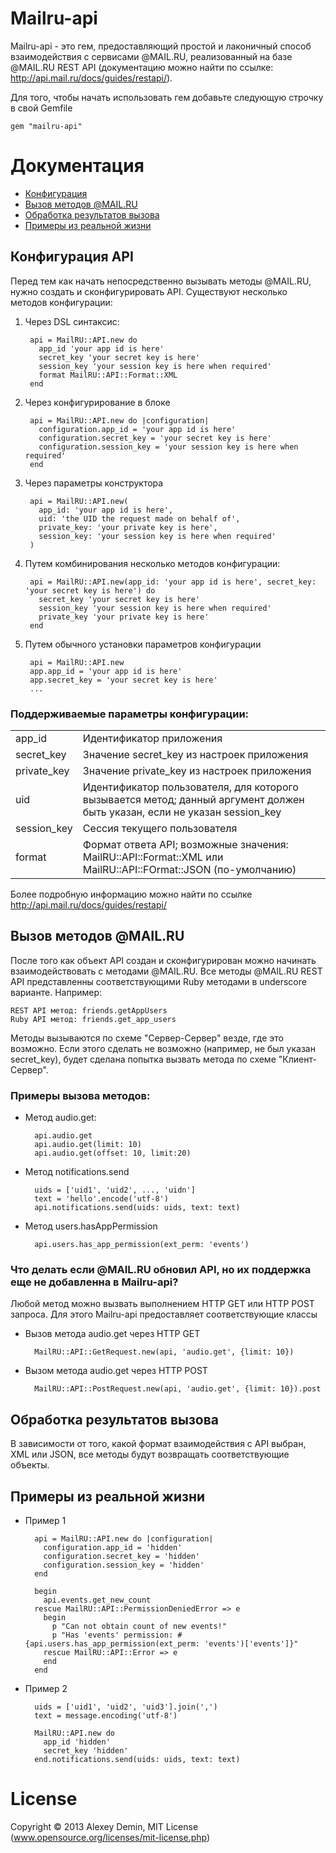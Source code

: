 # Mailru-api

Mailru-api - это гем, предоставляющий простой и лаконичный способ взаимодействия с сервисами @MAIL.RU, реализованный на базе @MAIL.RU REST API (документацию можно найти по ссылке: http://api.mail.ru/docs/guides/restapi/).

Для того, чтобы начать использовать гем добавьте следующую строчку в свой Gemfile

    gem "mailru-api"

# Документация

* [Конфигурация](#configuration)
* [Вызов методов @MAIL.RU](#apicalls)
* [Обработка результатов вызова](#results)
* [Примеры из реальной жизни](#examples)


## <a id="configuration"></a>Конфигурация API

Перед тем как начать непосредственно вызывать методы @MAIL.RU, нужно создать и сконфигурировать API. Существуют несколько методов конфигурации:

1. Через DSL синтаксис:

        api = MailRU::API.new do
          app_id 'your app id is here'
          secret_key 'your secret key is here'
          session_key 'your session key is here when required'
          format MailRU::API::Format::XML
        end

2. Через конфигурирование в блоке

        api = MailRU::API.new do |configuration|
          configuration.app_id = 'your app id is here'
          configuration.secret_key = 'your secret key is here'
          configuration.session_key = 'your session key is here when required'
        end

3. Через параметры конструктора

        api = MailRU::API.new(
          app_id: 'your app id is here', 
          uid: 'the UID the request made on behalf of', 
          private_key: 'your private key is here',
          session_key: 'your session key is here when required'
        )

4. Путем комбинирования несколько методов конфигурации:

        api = MailRU::API.new(app_id: 'your app id is here', secret_key: 'your secret key is here') do
          secret_key 'your secret key is here'
          session_key 'your session key is here when required'
          private_key 'your private key is here'
        end

5. Путем обычного установки параметров конфигурации

        api = MailRU::API.new
        app.app_id = 'your app id is here'
        app.secret_key = 'your secret key is here'
        ...

### Поддерживаемые параметры конфигурации:

<table>
  <tr><td>app_id</td><td>Идентификатор приложения</td></tr>
  <tr><td>secret_key</td><td>Значение secret_key из настроек приложения</td></tr>
  <tr><td>private_key</td><td>Значение private_key из настроек приложения</td></tr>
  <tr><td>uid</td><td>Идентификатор пользователя, для которого вызывается метод; данный аргумент должен быть указан, если не указан session_key</td></tr>
  <tr><td>session_key</td><td>Сессия текущего пользователя</td></tr>
  <tr><td>format</td><td>Формат ответа API; возможные значения: MailRU::API::Format::XML или MailRU::API::FOrmat::JSON (по-умолчанию)</td></tr>
</table>

Более подробную информацию можно найти по ссылке http://api.mail.ru/docs/guides/restapi/ 

## <a id="apicalls"></a>Вызов методов @MAIL.RU

После того как объект API создан и сконфигурирован можно начинать взаимодействовать с методами @MAIL.RU.
Все методы @MAIL.RU REST API представленны соответствующими Ruby методами в underscore варианте. Например:

    REST API метод: friends.getAppUsers
    Ruby API метод: friends.get_app_users

Методы вызываются по схеме "Сервер-Сервер" везде, где это возможно. Если этого сделать не возможно (например, не был указан secret_key), будет сделана попытка вызвать метода по схеме "Клиент-Сервер".

### Примеры вызова методов:

* Метод audio.get:

        api.audio.get
        api.audio.get(limit: 10)
        api.audio.get(offset: 10, limit:20)

* Метод notifications.send

        uids = ['uid1', 'uid2', ..., 'uidn']
        text = 'hello'.encode('utf-8')
        api.notifications.send(uids: uids, text: text)

* Метод users.hasAppPermission

        api.users.has_app_permission(ext_perm: 'events')

### Что делать если @MAIL.RU обновил API, но их поддержка еще не добавленна в Mailru-api?

Любой метод можно вызвать выполнением HTTP GET или HTTP POST запроса. Для этого Mailru-api предоставляет соответствующие классы

* Вызов метода audio.get через HTTP GET

        MailRU::API::GetRequest.new(api, 'audio.get', {limit: 10})

* Вызом метода audio.get через HTTP POST
       
        MailRU::API::PostRequest.new(api, 'audio.get', {limit: 10}).post

## <a id="results"></a>Обработка результатов вызова

В зависимости от того, какой формат взаимодействия с API выбран, XML или JSON, все методы будут возвращать соответствующие объекты.

## <a id="examples"></a>Примеры из реальной жизни

* Пример 1

        api = MailRU::API.new do |configuration|
          configuration.app_id = 'hidden'
          configuration.secret_key = 'hidden'
          configuration.session_key = 'hidden'
        end

        begin
          api.events.get_new_count
        rescue MailRU::API::PermissionDeniedError => e
          begin
            p "Can not obtain count of new events!"
            p "Has 'events' permission: #{api.users.has_app_permission(ext_perm: 'events')['events']}"
          rescue MailRU::API::Error => e
          end
        end

* Пример 2

        uids = ['uid1', 'uid2', 'uid3'].join(',')
        text = message.encoding('utf-8')

        MailRU::API.new do
          app_id 'hidden'
          secret_key 'hidden'
        end.notifications.send(uids: uids, text: text)

# License

Copyright &#169; 2013 Alexey Demin, MIT License (www.opensource.org/licenses/mit-license.php) 
